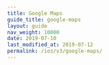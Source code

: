 ```yaml
---
title: Google Maps
guide_title: google-maps
layout: guide
nav_weight: 10000
date: 2019-07-10
last_modified_at: 2019-07-12
permalink: /ios/v3/google-maps/
---
```


